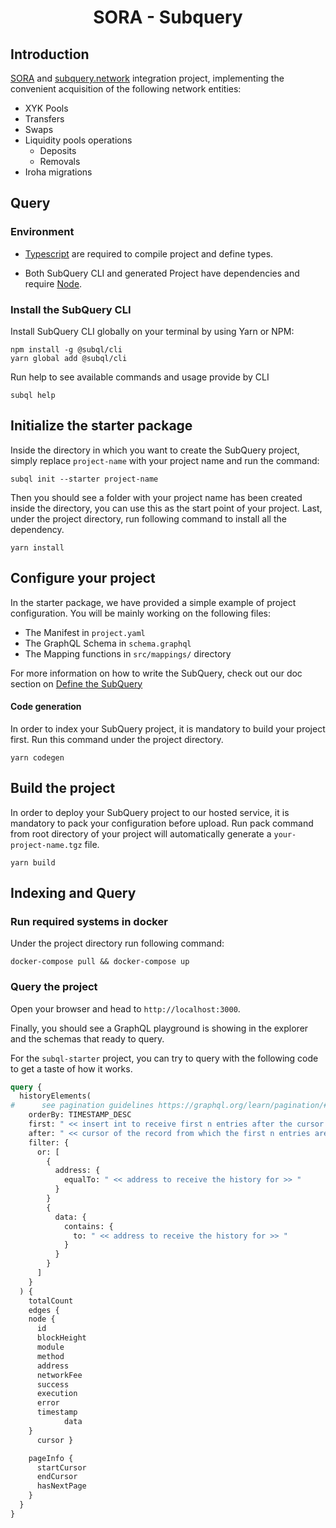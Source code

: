 <h1 align="center">SORA - Subquery</h1>

## Introduction

[SORA](https://sora.org/) and [subquery.network](https://subquery.network/) integration project, implementing the convenient acquisition of the following network entities:

- XYK Pools
- Transfers
- Swaps
- Liquidity pools operations
  - Deposits
  - Removals
- Iroha migrations

## Query

### Environment

- [Typescript](https://www.typescriptlang.org/) are required to compile project and define types.

- Both SubQuery CLI and generated Project have dependencies and require [Node](https://nodejs.org/en/).


### Install the SubQuery CLI

Install SubQuery CLI globally on your terminal by using Yarn or NPM:

```
npm install -g @subql/cli
yarn global add @subql/cli
```

Run help to see available commands and usage provide by CLI
```
subql help
```

## Initialize the starter package

Inside the directory in which you want to create the SubQuery project, simply replace `project-name` with your project name and run the command:
```
subql init --starter project-name
```
Then you should see a folder with your project name has been created inside the directory, you can use this as the start point of your project.
Last, under the project directory, run following command to install all the dependency.
```
yarn install
```


## Configure your project

In the starter package, we have provided a simple example of project configuration. You will be mainly working on the following files:

- The Manifest in `project.yaml`
- The GraphQL Schema in `schema.graphql`
- The Mapping functions in `src/mappings/` directory

For more information on how to write the SubQuery,
check out our doc section on [Define the SubQuery](https://doc.subquery.network/define_a_subquery.html)

#### Code generation

In order to index your SubQuery project, it is mandatory to build your project first.
Run this command under the project directory.

````
yarn codegen
````

## Build the project

In order to deploy your SubQuery project to our hosted service, it is mandatory to pack your configuration before upload.
Run pack command from root directory of your project will automatically generate a `your-project-name.tgz` file.

```
yarn build
```

## Indexing and Query

### Run required systems in docker


Under the project directory run following command:

```
docker-compose pull && docker-compose up
```
### Query the project

Open your browser and head to `http://localhost:3000`.

Finally, you should see a GraphQL playground is showing in the explorer and the schemas that ready to query.

For the `subql-starter` project, you can try to query with the following code to get a taste of how it works.

````graphql
query {
  historyElements(
#      see pagination guidelines https://graphql.org/learn/pagination/#pagination-and-edges
    orderBy: TIMESTAMP_DESC
    first: " << insert int to receive first n entries after the cursor >> "
    after: " << cursor of the record from which the first n entries are to be obtained >> "
    filter: {
      or: [
        {
          address: {
            equalTo: " << address to receive the history for >> "
          }
        }
        {
          data: {
            contains: {
              to: " << address to receive the history for >> "
            }
          }
        }
      ]
    }
  ) {
    totalCount
    edges {
    node {
      id
      blockHeight
      module
      method
      address
      networkFee
      success
      execution
      error
      timestamp
			data
    }
      cursor }

    pageInfo {
      startCursor
      endCursor
      hasNextPage
    }
  }
}
````
